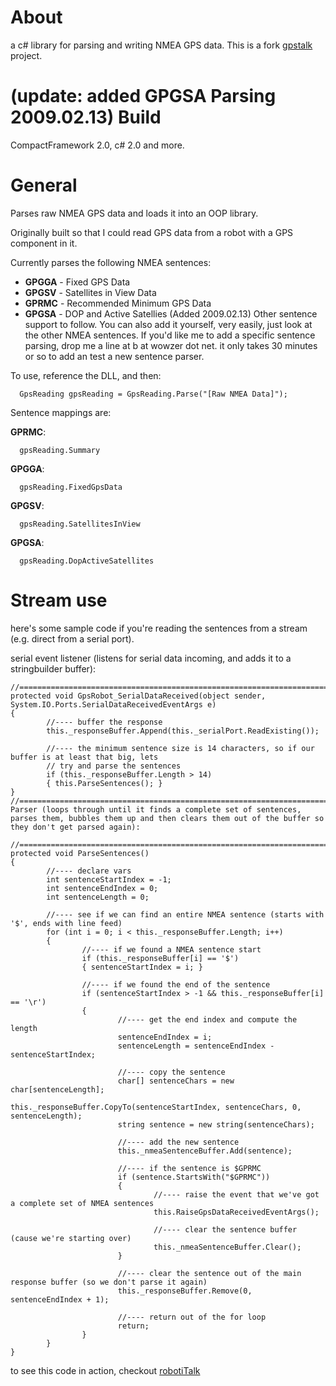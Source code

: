 About
=
a c# library for parsing and writing NMEA GPS data.
This is a fork [gpstalk](https://code.google.com/p/gpstalk/) project.

(update: added GPGSA Parsing 2009.02.13)
Build
=
CompactFramework 2.0, c# 2.0 and more.

General
=
Parses raw NMEA GPS data and loads it into an OOP library.

Originally built so that I could read GPS data from a robot with a GPS component in it.

Currently parses the following NMEA sentences:

- **GPGGA** - Fixed GPS Data
- **GPGSV** - Satellites in View Data
- **GPRMC** - Recommended Minimum GPS Data
- **GPGSA** - DOP and Active Satellies (Added 2009.02.13)
Other sentence support to follow. You can also add it yourself, very easily, just look at the other NMEA sentences. If you'd like me to add a specific sentence parsing, drop me a line at b at wowzer dot net. it only takes 30 minutes or so to add an test a new sentence parser.

To use, reference the DLL, and then:
```
  GpsReading gpsReading = GpsReading.Parse("[Raw NMEA Data]");
```
Sentence mappings are:

**GPRMC**:
```
  gpsReading.Summary
  ```
**GPGGA**:
```
  gpsReading.FixedGpsData
  ```
**GPGSV**:
```
  gpsReading.SatellitesInView
  ```
**GPGSA**:
```
  gpsReading.DopActiveSatellites
```
Stream use
=
here's some sample code if you're reading the sentences from a stream (e.g. direct from a serial port).

serial event listener (listens for serial data incoming, and adds it to a stringbuilder buffer):
```
//=========================================================================
protected void GpsRobot_SerialDataReceived(object sender, System.IO.Ports.SerialDataReceivedEventArgs e)
{
        //---- buffer the response
        this._responseBuffer.Append(this._serialPort.ReadExisting());

        //---- the minimum sentence size is 14 characters, so if our buffer is at least that big, lets 
        // try and parse the sentences
        if (this._responseBuffer.Length > 14)
        { this.ParseSentences(); }
}
//=========================================================================
Parser (loops through until it finds a complete set of sentences, parses them, bubbles them up and then clears them out of the buffer so they don't get parsed again):

//=========================================================================
protected void ParseSentences()
{
        //---- declare vars
        int sentenceStartIndex = -1;
        int sentenceEndIndex = 0;
        int sentenceLength = 0;

        //---- see if we can find an entire NMEA sentence (starts with '$', ends with line feed)
        for (int i = 0; i < this._responseBuffer.Length; i++)
        {
                //---- if we found a NMEA sentence start
                if (this._responseBuffer[i] == '$')
                { sentenceStartIndex = i; }

                //---- if we found the end of the sentence
                if (sentenceStartIndex > -1 && this._responseBuffer[i] == '\r')
                {
                        //---- get the end index and compute the length
                        sentenceEndIndex = i;
                        sentenceLength = sentenceEndIndex - sentenceStartIndex;
                        
                        //---- copy the sentence 
                        char[] sentenceChars = new char[sentenceLength];
                        this._responseBuffer.CopyTo(sentenceStartIndex, sentenceChars, 0, sentenceLength);
                        string sentence = new string(sentenceChars);

                        //---- add the new sentence
                        this._nmeaSentenceBuffer.Add(sentence);

                        //---- if the sentence is $GPRMC
                        if (sentence.StartsWith("$GPRMC"))
                        {
                                //---- raise the event that we've got a complete set of NMEA sentences
                                this.RaiseGpsDataReceivedEventArgs();

                                //---- clear the sentence buffer (cause we're starting over)
                                this._nmeaSentenceBuffer.Clear();
                        }
                        
                        //---- clear the sentence out of the main response buffer (so we don't parse it again)
                        this._responseBuffer.Remove(0, sentenceEndIndex + 1);

                        //---- return out of the for loop
                        return;
                }
        }
}
```
to see this code in action, checkout [robotiTalk](https://code.google.com/p/robotitalk/)

